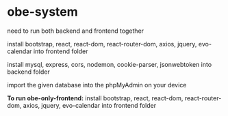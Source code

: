# obe-system
need to run both backend and frontend together

install bootstrap, react, react-dom, react-router-dom, axios, jquery, evo-calendar into frontend folder

install mysql, express, cors, nodemon, cookie-parser,  jsonwebtoken into backend folder

import the given database into the phpMyAdmin on your device

**To run obe-only-frontend:**
install bootstrap, react, react-dom, react-router-dom, axios, jquery, evo-calendar into frontend folder
